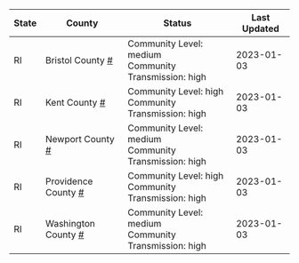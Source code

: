 State | County | Status | Last Updated
--- | --- | --- | --- 
RI | Bristol County <a href="#bristol_county">#</a> | <a name="bristol_county"></a>Community Level: medium<br/>Community Transmission: high | 2023-01-03
RI | Kent County <a href="#kent_county">#</a> | <a name="kent_county"></a>Community Level: high<br/>Community Transmission: high | 2023-01-03
RI | Newport County <a href="#newport_county">#</a> | <a name="newport_county"></a>Community Level: medium<br/>Community Transmission: high | 2023-01-03
RI | Providence County <a href="#providence_county">#</a> | <a name="providence_county"></a>Community Level: high<br/>Community Transmission: high | 2023-01-03
RI | Washington County <a href="#washington_county">#</a> | <a name="washington_county"></a>Community Level: medium<br/>Community Transmission: high | 2023-01-03
